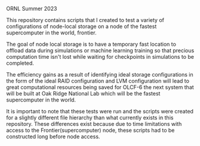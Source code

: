 ORNL Summer 2023

This repository contains scripts that I created to test a variety of configurations of node-local storage
on a node of the fastest supercomputer in the world, frontier. 

The goal of node local storage is to have a temporary fast location to offload data during 
simulations or machine learning training so that precious computation time isn't lost while
waiting for checkpoints in simulations to be completed. 

The efficiency gains as a result of identifying ideal storage configurations in the form of the ideal RAID configuration
and LVM configuration will lead to great computational resources being saved for OLCF-6 the next system
that will be built at Oak Ridge National Lab which will be the fastest supercomputer in the world.

It is important to note that these tests were run and the scripts were created for a slightly different file
hierarchy than what currently exists in this repository. These differences exist because due to time limitations with
access to the Frontier(supercomputer) node, these scripts had to be constructed long before node access.
